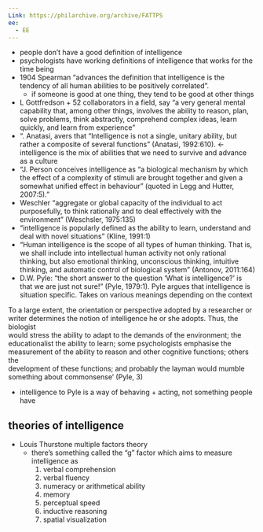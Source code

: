 ```yaml
---
Link: https://philarchive.org/archive/FATTPS
ee:
  - EE
---
```

- people don’t have a good definition of intelligence
- psychologists have working definitions of intelligence that works for the time being
- 1904 Spearman “advances the definition that intelligence is the tendency of all human abilities to be positively correlated”.
    - if someone is good at one thing, they tend to be good at other things
- L Gottfredson + 52 collaborators in a field, say “a very general mental capability that, among other things, involves the ability to reason, plan, solve problems, think abstractly, comprehend complex ideas, learn quickly, and learn from experience”
- “. Anatasi, avers that “Intelligence is not a single, unitary ability, but rather a composite of several functions” (Anatasi, 1992:610). ← intelligence is the mix of abilities that we need to survive and advance as a culture
- “J. Person conceives intelligence as “a biological mechanism by which the effect of a complexity of stimuli are brought together and given a somewhat unified effect in behaviour” (quoted in Legg and Hutter, 2007:5).”
- Weschler “aggregate or global capacity of the individual to act purposefully, to think rationally and to deal effectively with the environment” (Weschsler, 1975:135)
- “intelligence is popularly defined as the ability to learn, understand and deal with novel situations” (Kline, 1991:1)
- “Human intelligence is the scope of all types of human thinking. That is, we shall include into intellectual human activity not only rational thinking, but also emotional thinking, unconscious thinking, intuitive thinking, and automatic control of biological system” (Antonov, 2011:164)
- D.W. Pyle: “the short answer to the question ‘What is intelligence?’ is that we are just not sure!” (Pyle, 1979:1). Pyle argues that intelligence is situation specific. Takes on various meanings depending on the context

To a large extent, the orientation or perspective adopted by a researcher or  
writer determines the notion of intelligence he or she adopts. Thus, the biologist  
would stress the ability to adapt to the demands of the environment; the  
educationalist the ability to learn; some psychologists emphasise the  
measurement of the ability to reason and other cognitive functions; others the  
development of these functions; and probably the layman would mumble  
something about commonsense’ (Pyle, 3)  

- intelligence to Pyle is a way of behaving + acting, not something people have

  

## theories of intelligence

- Louis Thurstone multiple factors theory
    - there’s something called the “g” factor which aims to measure intelligence as
        1. verbal comprehension
        2. verbal fluency
        3. numeracy or arithmetical ability
        4. memory
        5. perceptual speed
        6. inductive reasoning
        7. spatial visualization